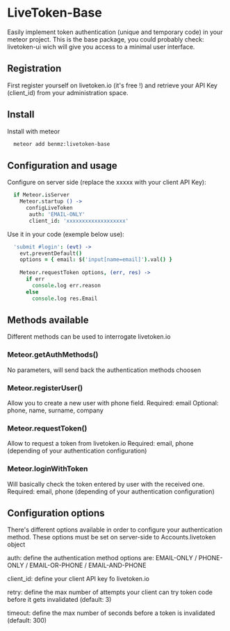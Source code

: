 # LiveToken-Base

Easily implement token authentication (unique and temporary code) in your meteor project.
This is the base package, you could probably check: livetoken-ui wich will give you access to a minimal user interface.

## Registration

First register yourself on livetoken.io (it's free !) and retrieve your API Key (client_id) from your administration space.


## Install

Install with meteor
  ```sh
    meteor add benmz:livetoken-base
  ```

## Configuration and usage

Configure on server side (replace the xxxxx with your client API Key):
  ```coffeescript
    if Meteor.isServer
      Meteor.startup () ->
        configLiveToken
         auth: 'EMAIL-ONLY'
         client_id: 'xxxxxxxxxxxxxxxxxxx'
  ```

Use it in your code (exemple below use):
  ```coffeescript
    'submit #login': (evt) ->
      evt.preventDefault()
      options = { email: $('input[name=email]').val() }
            
      Meteor.requestToken options, (err, res) ->
        if err
          console.log err.reason
        else
          console.log res.Email
  ```

## Methods available

Different methods can be used to interrogate livetoken.io

### Meteor.getAuthMethods()
No parameters, will send back the authentication methods choosen

### Meteor.registerUser()
Allow you to create a new user with phone field.
Required: email
Optional: phone, name, surname, company

### Meteor.requestToken()
Allow to request a token from livetoken.io
Required: email, phone (depending of your authentication configuration)

### Meteor.loginWithToken
Will basically check the token entered by user with the received one.
Required: email, phone (depending of your authentication configuration)

## Configuration options
There's different options available in order to configure your authentication method.
These options must be set on server-side to Accounts.livetoken object

auth: define the authentication method
    options are: EMAIL-ONLY / PHONE-ONLY / EMAIL-OR-PHONE / EMAIL-AND-PHONE

client_id: define your client API key fo livetoken.io

retry: define the max number of attempts your client can try token code before it gets invalidated (default: 3)

timeout: define the max number of seconds before a token is invalidated (default: 300)


